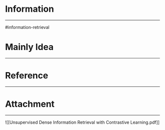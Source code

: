 # Information
---
#information-retrieval

# Mainly Idea
---


# Reference
---


# Attachment
---
![[Unsupervised Dense Information Retrieval with Contrastive Learning.pdf]]